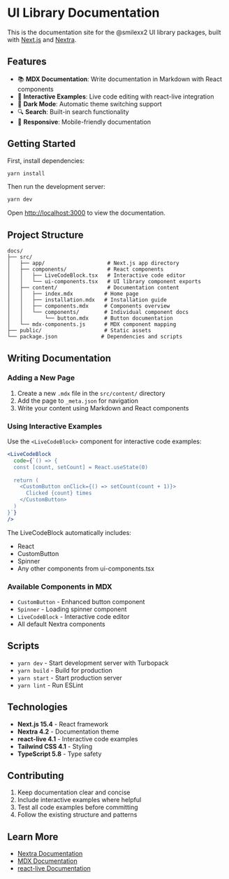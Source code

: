# UI Library Documentation

This is the documentation site for the @smilexx2 UI library packages, built with [Next.js](https://nextjs.org) and [Nextra](https://nextra.site/).

## Features

- 📚 **MDX Documentation**: Write documentation in Markdown with React components
- 🎨 **Interactive Examples**: Live code editing with react-live integration
- 🌙 **Dark Mode**: Automatic theme switching support
- 🔍 **Search**: Built-in search functionality
- 📱 **Responsive**: Mobile-friendly documentation

## Getting Started

First, install dependencies:

```bash
yarn install
```

Then run the development server:

```bash
yarn dev
```

Open [http://localhost:3000](http://localhost:3000) to view the documentation.

## Project Structure

```
docs/
├── src/
│   ├── app/                    # Next.js app directory
│   ├── components/             # React components
│   │   ├── LiveCodeBlock.tsx   # Interactive code editor
│   │   └── ui-components.tsx   # UI library component exports
│   ├── content/                # Documentation content
│   │   ├── index.mdx          # Home page
│   │   ├── installation.mdx   # Installation guide
│   │   ├── components.mdx     # Components overview
│   │   └── components/        # Individual component docs
│   │       └── button.mdx     # Button documentation
│   └── mdx-components.js      # MDX component mapping
├── public/                    # Static assets
└── package.json              # Dependencies and scripts
```

## Writing Documentation

### Adding a New Page

1. Create a new `.mdx` file in the `src/content/` directory
2. Add the page to `_meta.json` for navigation
3. Write your content using Markdown and React components

### Using Interactive Examples

Use the `<LiveCodeBlock>` component for interactive code examples:

```jsx
<LiveCodeBlock
  code={`() => {
  const [count, setCount] = React.useState(0)
  
  return (
    <CustomButton onClick={() => setCount(count + 1)}>
      Clicked {count} times
    </CustomButton>
  )
}`}
/>
```

The LiveCodeBlock automatically includes:
- React
- CustomButton
- Spinner
- Any other components from ui-components.tsx

### Available Components in MDX

- `CustomButton` - Enhanced button component
- `Spinner` - Loading spinner component
- `LiveCodeBlock` - Interactive code editor
- All default Nextra components

## Scripts

- `yarn dev` - Start development server with Turbopack
- `yarn build` - Build for production
- `yarn start` - Start production server
- `yarn lint` - Run ESLint

## Technologies

- **Next.js 15.4** - React framework
- **Nextra 4.2** - Documentation theme
- **react-live 4.1** - Interactive code examples
- **Tailwind CSS 4.1** - Styling
- **TypeScript 5.8** - Type safety

## Contributing

1. Keep documentation clear and concise
2. Include interactive examples where helpful
3. Test all code examples before committing
4. Follow the existing structure and patterns

## Learn More

- [Nextra Documentation](https://nextra.site/docs)
- [MDX Documentation](https://mdxjs.com/)
- [react-live Documentation](https://github.com/FormidableLabs/react-live)